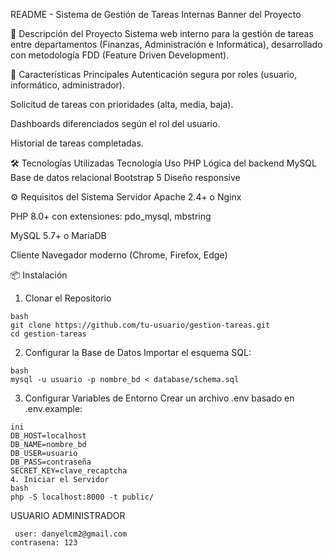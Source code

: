 README - Sistema de Gestión de Tareas Internas
Banner del Proyecto

📌 Descripción del Proyecto
Sistema web interno para la gestión de tareas entre departamentos (Finanzas, Administración e Informática), desarrollado con metodología FDD (Feature Driven Development).

🚀 Características Principales
Autenticación segura por roles (usuario, informático, administrador).

Solicitud de tareas con prioridades (alta, media, baja).

Dashboards diferenciados según el rol del usuario.

Historial de tareas completadas.

🛠 Tecnologías Utilizadas
Tecnología	Uso
PHP 	Lógica del backend
MySQL	Base de datos relacional
Bootstrap 5	Diseño responsive

⚙️ Requisitos del Sistema
Servidor
Apache 2.4+ o Nginx

PHP 8.0+ con extensiones: pdo_mysql, mbstring

MySQL 5.7+ o MariaDB

Cliente
Navegador moderno (Chrome, Firefox, Edge)

📦 Instalación
1. Clonar el Repositorio
```
bash
git clone https://github.com/tu-usuario/gestion-tareas.git
cd gestion-tareas
```
2. Configurar la Base de Datos
Importar el esquema SQL:
```
bash
mysql -u usuario -p nombre_bd < database/schema.sql
```
3. Configurar Variables de Entorno
Crear un archivo .env basado en .env.example:
```
ini
DB_HOST=localhost
DB_NAME=nombre_bd
DB_USER=usuario
DB_PASS=contraseña
SECRET_KEY=clave_recaptcha
4. Iniciar el Servidor
bash
php -S localhost:8000 -t public/
```
USUARIO ADMINISTRADOR
```
 user: danyelcm2@gmail.com
contrasena: 123
```
